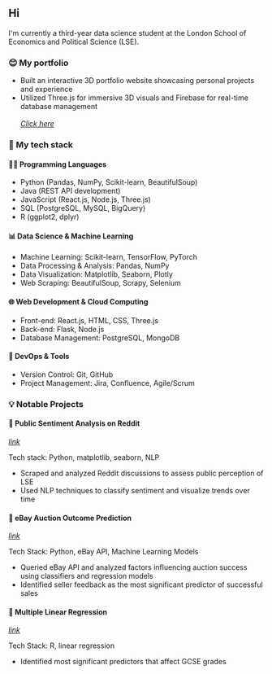## Hi

<!--
**st101cc/st101cc** is a ✨ _special_ ✨ repository because its `README.md` (this file) appears on your GitHub profile.

Here are some ideas to get you started:

- 🔭 I’m currently working on ...
- 🌱 I’m currently learning ...
- 👯 I’m looking to collaborate on ...
- 🤔 I’m looking for help with ...
- 💬 Ask me about ...
- 📫 How to reach me: ...
- 😄 Pronouns: ...
- ⚡ Fun fact: ...
-->

<p>I'm currently a third-year data science student at the London School of Economics and Political Science (LSE).</p>

<h3>😊 My portfolio </h3> 
  <ul>
    <li>Built an interactive 3D portfolio website showcasing personal projects and experience</li>
    <li>Utilized Three.js for immersive 3D visuals and Firebase for real-time database management</li>
    <br><a href="https://3dportfolio-mauve.vercel.app/"><i>Click here</i></a>
  </ul>

<h3>🚀 My tech stack</h3>
  <h4>👩‍💻 Programming Languages</h4>
    <ul>
      <li>Python (Pandas, NumPy, Scikit-learn, BeautifulSoup)</li>
      <li>Java (REST API development)</li>
      <li>JavaScript (React.js, Node.js, Three.js)</li>
      <li>SQL (PostgreSQL, MySQL, BigQuery)</li>
      <li>R (ggplot2, dplyr)</li>
    </ul>
  <h4>📊 Data Science & Machine Learning</h4>
    <ul>
      <li>Machine Learning: Scikit-learn, TensorFlow, PyTorch</li>
      <li>Data Processing & Analysis: Pandas, NumPy </li>
      <li>Data Visualization: Matplotlib, Seaborn, Plotly</li>
      <li>Web Scraping: BeautifulSoup, Scrapy, Selenium</li>
    </ul>
  <h4>🌐 Web Development & Cloud Computing</h4>
    <ul>
      <li>Front-end: React.js, HTML, CSS, Three.js</li>
      <li>Back-end: Flask, Node.js</li>
      <li>Database Management: PostgreSQL, MongoDB</li>
    </ul>
  <h4>🔧 DevOps & Tools</h4>
    <ul>
      <li>Version Control: Git, GitHub</li>
      <li>Project Management: Jira, Confluence, Agile/Scrum</li>
    </ul>

<h3>💡 Notable Projects</h3>
<h4>📌 Public Sentiment Analysis on Reddit</h4> <a href="https://github.com/st101cc/reddit.git"><i>link</i></a>
  <p>Tech stack: Python, matplotlib, seaborn, NLP</p>
  <ul>
    <li>Scraped and analyzed Reddit discussions to assess public perception of LSE</li>
    <li>Used NLP techniques to classify sentiment and visualize trends over time</li>
  </ul>

<h4>📌 eBay Auction Outcome Prediction</h4>
  <a href="https://github.com/ml24330/dss2022.git"><i>link</i></a>
  <p>Tech Stack: Python, eBay API, Machine Learning Models</p>
  <ul>
    <li>Queried eBay API and analyzed factors influencing auction success using classifiers and regression models</li>
    <li>Identified seller feedback as the most significant predictor of successful sales</li>
  </ul>

<h4>📌 Multiple Linear Regression</h4>
  <a href="https://github.com/st101cc/ST211_group_project.git"><i>link</i></a>
  <p>Tech Stack: R, linear regression</p>
  <ul>
    <li>Identified most significant predictors that affect GCSE grades</li>
  </ul>
